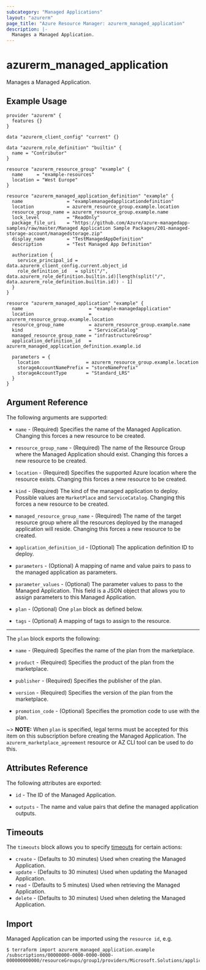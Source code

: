 ```yaml
---
subcategory: "Managed Applications"
layout: "azurerm"
page_title: "Azure Resource Manager: azurerm_managed_application"
description: |-
  Manages a Managed Application.
---
```


# azurerm_managed_application

Manages a Managed Application.

## Example Usage

```hcl
provider "azurerm" {
  features {}
}

data "azurerm_client_config" "current" {}

data "azurerm_role_definition" "builtin" {
  name = "Contributor"
}

resource "azurerm_resource_group" "example" {
  name     = "example-resources"
  location = "West Europe"
}

resource "azurerm_managed_application_definition" "example" {
  name                = "examplemanagedapplicationdefinition"
  location            = azurerm_resource_group.example.location
  resource_group_name = azurerm_resource_group.example.name
  lock_level          = "ReadOnly"
  package_file_uri    = "https://github.com/Azure/azure-managedapp-samples/raw/master/Managed Application Sample Packages/201-managed-storage-account/managedstorage.zip"
  display_name        = "TestManagedAppDefinition"
  description         = "Test Managed App Definition"

  authorization {
    service_principal_id = data.azurerm_client_config.current.object_id
    role_definition_id   = split("/", data.azurerm_role_definition.builtin.id)[length(split("/", data.azurerm_role_definition.builtin.id)) - 1]
  }
}

resource "azurerm_managed_application" "example" {
  name                        = "example-managedapplication"
  location                    = azurerm_resource_group.example.location
  resource_group_name         = azurerm_resource_group.example.name
  kind                        = "ServiceCatalog"
  managed_resource_group_name = "infrastructureGroup"
  application_definition_id   = azurerm_managed_application_definition.example.id

  parameters = {
    location                 = azurerm_resource_group.example.location
    storageAccountNamePrefix = "storeNamePrefix"
    storageAccountType       = "Standard_LRS"
  }
}
```

## Argument Reference

The following arguments are supported:

* `name` - (Required) Specifies the name of the Managed Application. Changing this forces a new resource to be created.

* `resource_group_name` - (Required) The name of the Resource Group where the Managed Application should exist. Changing this forces a new resource to be created.

* `location` - (Required) Specifies the supported Azure location where the resource exists. Changing this forces a new resource to be created.

* `kind` - (Required) The kind of the managed application to deploy. Possible values are `MarketPlace` and `ServiceCatalog`. Changing this forces a new resource to be created.

* `managed_resource_group_name` - (Required) The name of the target resource group where all the resources deployed by the managed application will reside. Changing this forces a new resource to be created.

* `application_definition_id` - (Optional) The application definition ID to deploy.

* `parameters` - (Optional) A mapping of name and value pairs to pass to the managed application as parameters.

* `parameter_values` - (Optional) The parameter values to pass to the Managed Application. This field is a JSON object that allows you to assign parameters to this Managed Application.

* `plan` - (Optional) One `plan` block as defined below.

* `tags` - (Optional) A mapping of tags to assign to the resource.

---

The `plan` block exports the following:

* `name` - (Required) Specifies the name of the plan from the marketplace.

* `product` - (Required) Specifies the product of the plan from the marketplace.

* `publisher` - (Required) Specifies the publisher of the plan.

* `version` - (Required) Specifies the version of the plan from the marketplace.

* `promotion_code` - (Optional) Specifies the promotion code to use with the plan.

~> **NOTE:** When `plan` is specified, legal terms must be accepted for this item on this subscription before creating the Managed Application. The `azurerm_marketplace_agreement` resource or AZ CLI tool can be used to do this.

## Attributes Reference

The following attributes are exported:

* `id` - The ID of the Managed Application.

* `outputs` - The name and value pairs that define the managed application outputs.

## Timeouts

The `timeouts` block allows you to specify [timeouts](https://www.terraform.io/language/resources/syntax#operation-timeouts) for certain actions:

* `create` - (Defaults to 30 minutes) Used when creating the Managed Application.
* `update` - (Defaults to 30 minutes) Used when updating the Managed Application.
* `read` - (Defaults to 5 minutes) Used when retrieving the Managed Application.
* `delete` - (Defaults to 30 minutes) Used when deleting the Managed Application.

## Import

Managed Application can be imported using the `resource id`, e.g.

```shell
$ terraform import azurerm_managed_application.example /subscriptions/00000000-0000-0000-0000-000000000000/resourceGroups/group1/providers/Microsoft.Solutions/applications/app1
```
